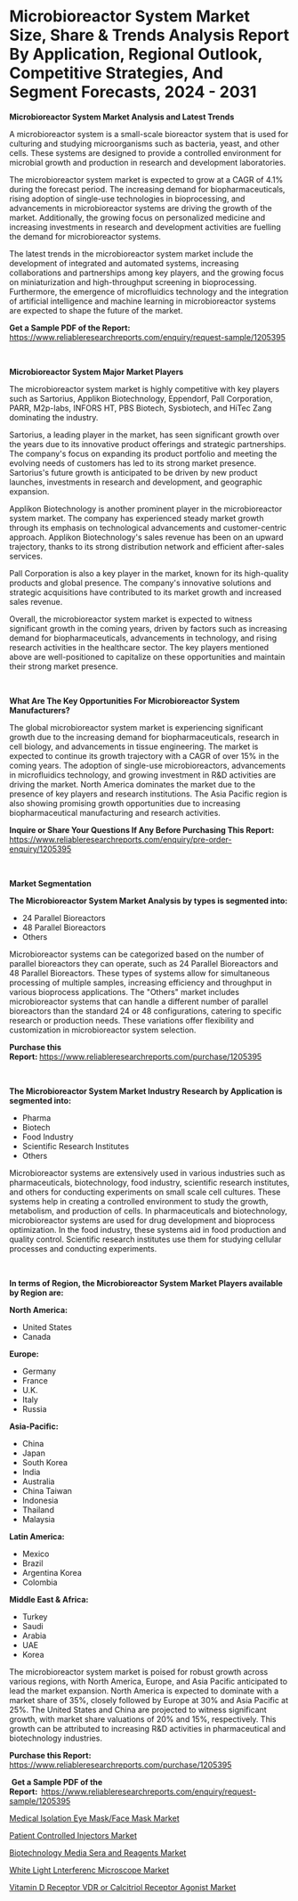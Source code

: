 <p><h1>Microbioreactor System Market Size, Share & Trends Analysis Report By Application, Regional Outlook, Competitive Strategies, And Segment Forecasts, 2024 - 2031</h1></p><p><strong>Microbioreactor System Market Analysis and Latest Trends</strong></p>
<p><p>A microbioreactor system is a small-scale bioreactor system that is used for culturing and studying microorganisms such as bacteria, yeast, and other cells. These systems are designed to provide a controlled environment for microbial growth and production in research and development laboratories.</p><p>The microbioreactor system market is expected to grow at a CAGR of 4.1% during the forecast period. The increasing demand for biopharmaceuticals, rising adoption of single-use technologies in bioprocessing, and advancements in microbioreactor systems are driving the growth of the market. Additionally, the growing focus on personalized medicine and increasing investments in research and development activities are fuelling the demand for microbioreactor systems.</p><p>The latest trends in the microbioreactor system market include the development of integrated and automated systems, increasing collaborations and partnerships among key players, and the growing focus on miniaturization and high-throughput screening in bioprocessing. Furthermore, the emergence of microfluidics technology and the integration of artificial intelligence and machine learning in microbioreactor systems are expected to shape the future of the market.</p></p>
<p><strong>Get a Sample PDF of the Report:&nbsp;</strong> <a href="https://www.reliableresearchreports.com/enquiry/request-sample/1205395">https://www.reliableresearchreports.com/enquiry/request-sample/1205395</a></p>
<p>&nbsp;</p>
<p><strong>Microbioreactor System Major Market Players</strong></p>
<p><p>The microbioreactor system market is highly competitive with key players such as Sartorius, Applikon Biotechnology, Eppendorf, Pall Corporation, PARR, M2p-labs, INFORS HT, PBS Biotech, Sysbiotech, and HiTec Zang dominating the industry.</p><p>Sartorius, a leading player in the market, has seen significant growth over the years due to its innovative product offerings and strategic partnerships. The company's focus on expanding its product portfolio and meeting the evolving needs of customers has led to its strong market presence. Sartorius's future growth is anticipated to be driven by new product launches, investments in research and development, and geographic expansion.</p><p>Applikon Biotechnology is another prominent player in the microbioreactor system market. The company has experienced steady market growth through its emphasis on technological advancements and customer-centric approach. Applikon Biotechnology's sales revenue has been on an upward trajectory, thanks to its strong distribution network and efficient after-sales services.</p><p>Pall Corporation is also a key player in the market, known for its high-quality products and global presence. The company's innovative solutions and strategic acquisitions have contributed to its market growth and increased sales revenue.</p><p>Overall, the microbioreactor system market is expected to witness significant growth in the coming years, driven by factors such as increasing demand for biopharmaceuticals, advancements in technology, and rising research activities in the healthcare sector. The key players mentioned above are well-positioned to capitalize on these opportunities and maintain their strong market presence.</p></p>
<p>&nbsp;</p>
<p><strong>What Are The Key Opportunities For Microbioreactor System Manufacturers?</strong></p>
<p><p>The global microbioreactor system market is experiencing significant growth due to the increasing demand for biopharmaceuticals, research in cell biology, and advancements in tissue engineering. The market is expected to continue its growth trajectory with a CAGR of over 15% in the coming years. The adoption of single-use microbioreactors, advancements in microfluidics technology, and growing investment in R&D activities are driving the market. North America dominates the market due to the presence of key players and research institutions. The Asia Pacific region is also showing promising growth opportunities due to increasing biopharmaceutical manufacturing and research activities.</p></p>
<p><strong>Inquire or Share Your Questions If Any Before Purchasing This Report:</strong> <a href="https://www.reliableresearchreports.com/enquiry/pre-order-enquiry/1205395">https://www.reliableresearchreports.com/enquiry/pre-order-enquiry/1205395</a></p>
<p>&nbsp;</p>
<p><strong>Market Segmentation</strong></p>
<p><strong>The Microbioreactor System Market Analysis by types is segmented into:</strong></p>
<p><ul><li>24 Parallel Bioreactors</li><li>48 Parallel Bioreactors</li><li>Others</li></ul></p>
<p><p>Microbioreactor systems can be categorized based on the number of parallel bioreactors they can operate, such as 24 Parallel Bioreactors and 48 Parallel Bioreactors. These types of systems allow for simultaneous processing of multiple samples, increasing efficiency and throughput in various bioprocess applications. The "Others" market includes microbioreactor systems that can handle a different number of parallel bioreactors than the standard 24 or 48 configurations, catering to specific research or production needs. These variations offer flexibility and customization in microbioreactor system selection.</p></p>
<p><strong>Purchase this Report:&nbsp;</strong><a href="https://www.reliableresearchreports.com/purchase/1205395">https://www.reliableresearchreports.com/purchase/1205395</a></p>
<p>&nbsp;</p>
<p><strong>The Microbioreactor System Market Industry Research by Application is segmented into:</strong></p>
<p><ul><li>Pharma</li><li>Biotech</li><li>Food Industry</li><li>Scientific Research Institutes</li><li>Others</li></ul></p>
<p><p>Microbioreactor systems are extensively used in various industries such as pharmaceuticals, biotechnology, food industry, scientific research institutes, and others for conducting experiments on small scale cell cultures. These systems help in creating a controlled environment to study the growth, metabolism, and production of cells. In pharmaceuticals and biotechnology, microbioreactor systems are used for drug development and bioprocess optimization. In the food industry, these systems aid in food production and quality control. Scientific research institutes use them for studying cellular processes and conducting experiments.</p></p>
<p>&nbsp;</p>
<p><strong>In terms of Region, the Microbioreactor System Market Players available by Region are:</strong></p>
<p>
    <p> <strong> North America: </strong>
        <ul>
            <li>United States</li>
            <li>Canada</li>
        </ul>
        </p> 
    <p> <strong> Europe: </strong>
        <ul>
            <li>Germany</li>
            <li>France</li>
            <li>U.K.</li>
            <li>Italy</li>
            <li>Russia</li>
        </ul>
        </p> 
    <p> <strong> Asia-Pacific: </strong>
        <ul>
            <li>China</li>
            <li>Japan</li>
            <li>South Korea</li>
            <li>India</li>
            <li>Australia</li>
            <li>China Taiwan</li>
            <li>Indonesia</li>
            <li>Thailand</li>
            <li>Malaysia</li>
        </ul>
        </p> 
    <p> <strong> Latin America: </strong>
        <ul>
            <li>Mexico</li>
            <li>Brazil</li>
            <li>Argentina Korea</li>
            <li>Colombia</li>
        </ul>
        </p> 
    <p> <strong> Middle East & Africa: </strong>
        <ul>
            <li>Turkey</li>
            <li>Saudi</li>
            <li>Arabia</li>
            <li>UAE</li>
            <li>Korea</li>
        </ul>
    </p>
    </p>
<p><p>The microbioreactor system market is poised for robust growth across various regions, with North America, Europe, and Asia Pacific anticipated to lead the market expansion. North America is expected to dominate with a market share of 35%, closely followed by Europe at 30% and Asia Pacific at 25%. The United States and China are projected to witness significant growth, with market share valuations of 20% and 15%, respectively. This growth can be attributed to increasing R&D activities in pharmaceutical and biotechnology industries.</p></p>
<p><strong>Purchase this Report: </strong><a href="https://www.reliableresearchreports.com/purchase/1205395">https://www.reliableresearchreports.com/purchase/1205395</a></p>
<p>&nbsp;<strong>Get a Sample PDF of the Report:&nbsp;&nbsp;</strong><a href="https://www.reliableresearchreports.com/enquiry/request-sample/1205395">https://www.reliableresearchreports.com/enquiry/request-sample/1205395</a></p>
<p><strong></strong></p>
<p><p><a href="https://github.com/brentleyjimmiealvaradoz4l1rea/Market-Research-Report-List-1/blob/main/medical-isolation-eye-maskface-mask-market.md">Medical Isolation Eye Mask/Face Mask Market</a></p><p><a href="https://medium.com/@elwyncarter2023/patient-controlled-injectors-market-size-and-market-trends-complete-industry-overview-2024-to-66fcce357cee">Patient Controlled Injectors Market</a></p><p><a href="https://medium.com/@elwyncarter2023/biotechnology-media-sera-and-reagents-market-size-market-outlook-and-market-forecast-2024-to-b24acfc0da3c">Biotechnology Media Sera and Reagents Market</a></p><p><a href="https://github.com/eeaveuhhh/Market-Research-Report-List-1/blob/main/white-light-lnterferenc-microscope-market.md">White Light Lnterferenc Microscope Market</a></p><p><a href="https://medium.com/@elwyncarter2023/vitamin-d-receptor-vdr-or-calcitriol-receptor-agonist-market-size-reveals-the-best-marketing-992a4f21fc6b">Vitamin D Receptor VDR or Calcitriol Receptor Agonist Market</a></p></p>
